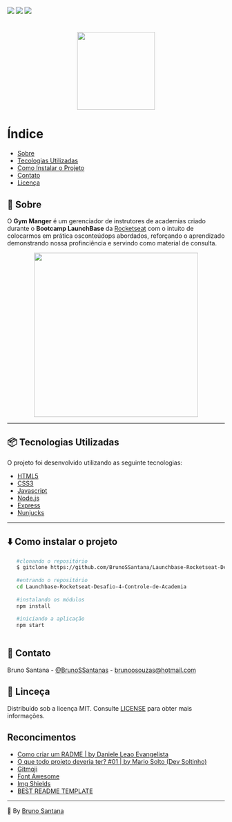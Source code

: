 ![](https://img.shields.io/badge/license-MIT-brightgreen?style=flat-square)
![](https://img.shields.io/badge/by-BrunoSSantana-brightgreen?style=flat-square)
[![](https://img.shields.io/badge/-LinkedIn-black.svg?style=flat-square&logo=linkedin&colorB=555)](https://www.linkedin.com/in/bruno-santanas/)
<h1 align="center"><img src="./public/assets/GymManager.png" height="180"/></h1>

# Índice

* [Sobre](#-sobre)
* [Tecologias Utilizadas](#-tecnologias-utilizadas)
* [Como Instalar o Projeto](#-como-instalar-o-projeto)
* [Contato](#-contato)
* [Licença](#-licensa)
    
    


## :bookmark: Sobre

O **Gym Manger** é um gerenciador de instrutores de academias criado durante o **Bootcamp LaunchBase** da [Rocketseat](https://rocketseat.com.br/) com o intuito de colocarmos em prática osconteúdops abordados, reforçando o aprendizado demonstrando nossa profinciência e servindo como material de consulta.
<p align="center" > <img src="./public/assets/GymManager.gif" height="380" /> </p>

---

## :package: Tecnologias Utilizadas

O projeto foi desenvolvido utilizando as seguinte tecnologias:
 - [HTML5](https://developer.mozilla.org/pt-BR/docs/Web/HTML/HTML5)
 - [CSS3](https://www.w3schools.com/css/)
 - [Javascript](https://developer.mozilla.org/pt-BR/docs/Aprender/JavaScript)
 - [Node.js](https://nodejs.org/)
 - [Express](https://expressjs.com/)
 - [Nunjucks](https://mozilla.github.io/nunjucks/)
 
 ---
 
 ## :arrow_down: Como instalar o projeto
 ```bash
    #clonando o repositório
    $ gitclone https://github.com/BrunoSSantana/Launchbase-Rocketseat-Desafio-4-Controle-de-Academia/
    
    #entrando o repositório
    cd Launchbase-Rocketseat-Desafio-4-Controle-de-Academia
    
    #instalando os módulos
    npm install
    
    #iniciando a aplicação
    npm start
    
 ```
 
 ## :speech_balloon: Contato
 Bruno Santana - [@BrunoSSantanas](https://twitter.com/BrunoSSantanas) - [brunoosouzas@hotmail.com](mailto:m.bluth@example.com)
 
 ## :page_facing_up: Linceça
 Distribuído sob a licença MIT. Consulte [LICENSE](https://opensource.org/licenses/MIT) para obter mais informações.
 
 ## Reconcimentos
 
- [Como criar um RADME | by Daniele Leao Evangelista](https://www.youtube.com/watch?v=Gcb60rPbnKA&t=554s)
- [O que todo projeto deveria ter? #01 | by Mario Solto (Dev Soltinho)](https://www.youtube.com/watch?v=yMRSDdifGW8&t=1107s)
- [Gitmoji](https://gitmoji.carloscuesta.me/)
- [Font Awesome](https://fontawesome.com)
- [Img Shields](https://shields.io)
- [BEST README TEMPLATE](https://github.com/othneildrew/Best-README-Template)

---

:triangular_flag_on_post: By [Bruno Santana](https://github.com/BrunoSSantana)
